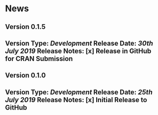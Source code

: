 # News

## Version 0.1.5
**Version Type**: _Development_ **Release Date**: _30th July 2019_
**Release Notes**:
[x] Release in GitHub for **CRAN** Submission
---

## Version 0.1.0
**Version Type**: _Development_ **Release Date**: _25th July 2019_
**Release Notes**:
[x] Initial Release to GitHub
---
